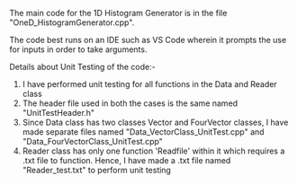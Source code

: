 The main code for the 1D Histogram Generator is in the file "OneD_HistogramGenerator.cpp".

The code best runs on an IDE such as VS Code wherein it prompts the use for inputs in order to take arguments.

Details about Unit Testing of the code:-
1. I have performed unit testing for all functions in the Data and Reader class
2. The header file used in both the cases is the same named "UnitTestHeader.h"
3. Since Data class has two classes Vector and FourVector classes, I have made separate files named "Data_VectorClass_UnitTest.cpp" and "Data_FourVectorClass_UnitTest.cpp"
4. Reader class has only one function 'Readfile' within it which requires a .txt file to function. Hence, I have made a .txt file named "Reader_test.txt" to perform unit testing
